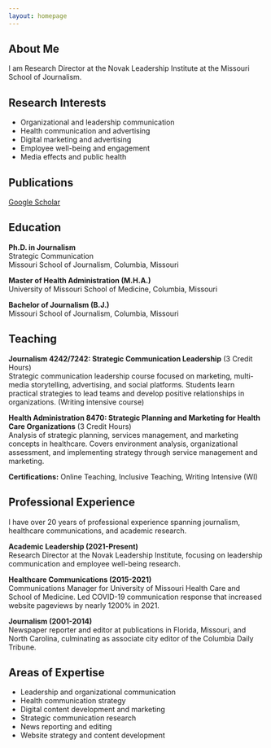 ```yaml
---
layout: homepage
---
```


## About Me

I am Research Director at the Novak Leadership Institute at the Missouri School of Journalism.

## Research Interests

- Organizational and leadership communication
- Health communication and advertising
- Digital marketing and advertising
- Employee well-being and engagement
- Media effects and public health

## Publications

<a href="https://scholar.google.com/citations?user=t1pq2N4AAAAJ&hl=en&oi=ao" target="_blank">Google Scholar</a>

## Education

**Ph.D. in Journalism**  
Strategic Communication  
Missouri School of Journalism, Columbia, Missouri

**Master of Health Administration (M.H.A.)**  
University of Missouri School of Medicine, Columbia, Missouri

**Bachelor of Journalism (B.J.)**  
Missouri School of Journalism, Columbia, Missouri

## Teaching

**Journalism 4242/7242: Strategic Communication Leadership** (3 Credit Hours)  
Strategic communication leadership course focused on marketing, multi-media storytelling, advertising, and social platforms. Students learn practical strategies to lead teams and develop positive relationships in organizations. (Writing intensive course)

**Health Administration 8470: Strategic Planning and Marketing for Health Care Organizations** (3 Credit Hours)  
Analysis of strategic planning, services management, and marketing concepts in healthcare. Covers environment analysis, organizational assessment, and implementing strategy through service management and marketing.

**Certifications:** Online Teaching, Inclusive Teaching, Writing Intensive (WI)

## Professional Experience

I have over 20 years of professional experience spanning journalism, healthcare communications, and academic research.

**Academic Leadership (2021-Present)**  
Research Director at the Novak Leadership Institute, focusing on leadership communication and employee well-being research.

**Healthcare Communications (2015-2021)**  
Communications Manager for University of Missouri Health Care and School of Medicine. Led COVID-19 communication response that increased website pageviews by nearly 1200% in 2021.

**Journalism (2001-2014)**  
Newspaper reporter and editor at publications in Florida, Missouri, and North Carolina, culminating as associate city editor of the Columbia Daily Tribune.

## Areas of Expertise

- Leadership and organizational communication
- Health communication strategy
- Digital content development and marketing
- Strategic communication research
- News reporting and editing
- Website strategy and content development